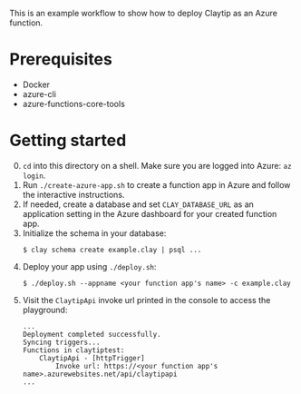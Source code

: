This is an example workflow to show how to deploy Claytip as an Azure function.

# Prerequisites

- Docker
- azure-cli
- azure-functions-core-tools

# Getting started

0. `cd` into this directory on a shell. Make sure you are logged into Azure:
   `az login`.
1. Run `./create-azure-app.sh` to create a function app in Azure and follow the
   interactive instructions.
2. If needed, create a database and set `CLAY_DATABASE_URL` as an application
   setting in the Azure dashboard for your created function app.
3. Initialize the schema in your database:
   ```
   $ clay schema create example.clay | psql ...
   ```
4. Deploy your app using `./deploy.sh`:
   ```
   $ ./deploy.sh --appname <your function app's name> -c example.clay
   ```
5. Visit the `ClaytipApi` invoke url printed in the console to access the
   playground:
   ```
   ...
   Deployment completed successfully.
   Syncing triggers...
   Functions in claytiptest:
       ClaytipApi - [httpTrigger]
           Invoke url: https://<your function app's name>.azurewebsites.net/api/claytipapi
   ...
   ```
